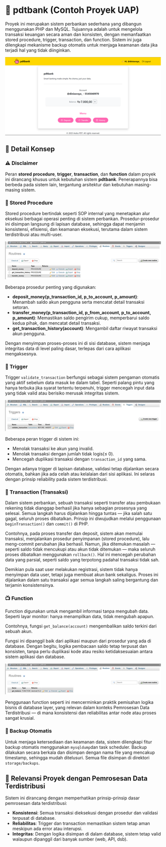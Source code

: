# 🐖 pdtbank (Contoh Proyek UAP) 
Proyek ini merupakan sistem perbankan sederhana yang dibangun menggunakan PHP dan MySQL. Tujuannya adalah untuk mengelola transaksi keuangan secara aman dan konsisten, dengan memanfaatkan stored procedure, trigger, transaction, dan function. Sistem ini juga dilengkapi mekanisme backup otomatis untuk menjaga keamanan data jika terjadi hal yang tidak diinginkan.

![Home](assets/img/home.png)

## 📌 Detail Konsep

### ⚠️ Disclaimer

Peran  **stored procedure**, **trigger**, **transaction**, dan **function** dalam proyek ini dirancang khusus untuk kebutuhan sistem **pdtbank**. Penerapannya bisa berbeda pada sistem lain, tergantung arsitektur dan kebutuhan masing-masing sistem.

### 🧠 Stored Procedure 
Stored procedure bertindak seperti SOP internal yang menetapkan alur eksekusi berbagai operasi penting di sistem perbankan. Prosedur-prosedur ini disimpan langsung di lapisan database, sehingga dapat menjamin konsistensi, efisiensi, dan keamanan eksekusi, terutama dalam sistem terdistribusi atau multi-user.

![Procedure](assets/img/procedure.png)

Beberapa prosedur penting yang digunakan:
* **deposit_money(p_transaction_id, p_to_account, p_amount)**: Menambah saldo akun pengguna serta mencatat detail transaksi setoran.
* **transfer_money(p_transaction_id, p_from_account, p_to_account, p_amount)**: Memastikan saldo pengirim cukup, memperbarui saldo kedua pihak, dan mencatat detail transaksi.
* **get_transaction_history(account)**: Mengambil daftar riwayat transaksi akun pengguna.

Dengan menyimpan proses-proses ini di sisi database, sistem menjaga integritas data di level paling dasar, terlepas dari cara aplikasi mengaksesnya.

### 🚨 Trigger
Trigger `validate_transaction` berfungsi sebagai sistem pengaman otomatis yang aktif sebelum data masuk ke dalam tabel. Seperti palang pintu yang hanya terbuka jika syarat tertentu terpenuhi, trigger mencegah input data yang tidak valid atau berisiko merusak integritas sistem.

![Trigger](assets/img/trigger.png)

Beberapa peran trigger di sistem ini:
* Menolak transaksi ke akun yang invalid.
* Menolak transaksi dengan jumlah tidak logis(≤ 0).
* Mencegah duplikasi transaksi dengan `transaction_id` yang sama.

Dengan adanya trigger di lapisan database, validasi tetap dijalankan secara otomatis, bahkan jika ada celah atau kelalaian dari sisi aplikasi. Ini selaras dengan prinsip reliability pada sistem terdistribusi.

### 🔄 Transaction (Transaksi)
Dalam sistem perbankan, sebuah transaksi seperti transfer atau pembukaan rekening tidak dianggap berhasil jika hanya sebagian prosesnya yang selesai. Semua langkah harus dijalankan hingga tuntas — jika salah satu gagal, seluruh proses dibatalkan. Prinsip ini diwujudkan melalui penggunaan `beginTransaction()` dan `commit()` di PHP.

Contohnya, pada proses transfer dan deposit, sistem akan memulai transaksi, menjalankan prosedur penyimpanan (stored procedure), lalu meng-commit perubahan jika berhasil. Namun, jika ditemukan masalah — seperti saldo tidak mencukupi atau akun tidak ditemukan — maka seluruh proses dibatalkan menggunakan `rollback()`. Hal ini mencegah perubahan data yang parsial, seperti saldo yang terpotong padahal transaksi tidak sah.

Demikian pula saat user melakukan registrasi, sistem tidak hanya menyimpan data user, tetapi juga membuat akun bank sekaligus. Proses ini dijalankan dalam satu transaksi agar semua langkah saling bergantung dan terjamin konsistensinya.

### 📺 Function 
Function digunakan untuk mengambil informasi tanpa mengubah data. Seperti layar monitor: hanya menampilkan data, tidak mengubah apapun.

Contohnya, fungsi  `get_balance(account)` mengembalikan saldo terkini dari sebuah akun. 

Fungsi ini dipanggil baik dari aplikasi maupun dari prosedur yang ada di database. Dengan begitu, logika pembacaan saldo tetap terpusat dan konsisten, tanpa perlu duplikasi kode atau resiko ketidaksesuaian antara sistem aplikasi dan database.

![Function](assets/img/function.png)

Penggunaan function seperti ini mencerminkan praktik pemisahan logika bisnis di database layer, yang relevan dalam konteks Pemrosesan Data Terdistribusi — di mana konsistensi dan reliabilitas antar node atau proses sangat krusial.

### 🔄 Backup Otomatis
Untuk menjaga ketersediaan dan keamanan data, sistem dilengkapi fitur backup otomatis menggunakan `mysqldump`dan task scheduler. Backup dilakukan secara berkala dan disimpan dengan nama file yang mencakup timestamp, sehingga mudah ditelusuri. Semua file disimpan di direktori `storage/backups`.
## 🧩 Relevansi Proyek dengan Pemrosesan Data Terdistribusi
Sistem ini dirancang dengan memperhatikan prinsip-prinsip dasar pemrosesan data terdistribusi:
* **Konsistensi**: Semua transaksi dieksekusi dengan prosedur dan validasi terpusat di database.
* **Reliabilitas**: Trigger dan transaction memastikan sistem tetap aman meskipun ada error atau interupsi.
* **Integritas**: Dengan logika disimpan di dalam database, sistem tetap valid walaupun dipanggil dari banyak sumber (web, API, dsb).


